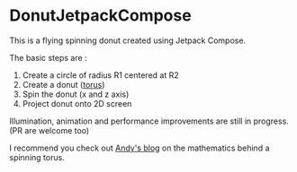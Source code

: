 # DonutJetpackCompose
This is a flying spinning donut created using Jetpack Compose.

The basic steps are :

1. Create a circle of radius R1 centered at R2
2. Create a donut ([torus](https://en.wikipedia.org/wiki/Torus#:~:text=In%20geometry%2C%20a%20torus%20(plural,called%20a%20torus%20of%20revolution.)))
3. Spin the donut (x and z axis)
4. Project donut onto 2D screen

Illumination, animation and performance improvements are still in progress. (PR are welcome too)

I recommend you check out [Andy's blog](https://www.a1k0n.net/2011/07/20/donut-math.html) on the mathematics behind a spinning torus.
